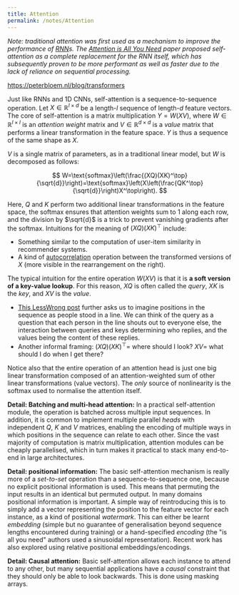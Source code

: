 ```yaml
---
title: Attention
permalink: /notes/Attention
---
```

*Note: traditional attention was first used as a mechanism to improve the performance of [RNN](RNN)s. The [Attention is All You Need](Attention%20is%20All%20You%20Need) paper proposed self-attention as a complete replacement for the RNN itself, which has subsequently proven to be more performant as well as faster due to the lack of reliance on sequential processing.*

https://peterbloem.nl/blog/transformers

Just like RNNs and 1D CNNs, self-attention is a sequence-to-sequence operation. Let $X\in\mathbb{R}^{l\times d}$ be a length-$l$ sequence of length-$d$ feature vectors. The core of self-attention is a matrix multiplication $Y=W(XV)$, where $W\in\mathbb{R}^{l\times l}$ is an *attention weight* matrix and $V\in\mathbb{R}^{d \times d}$ is a *value* matrix that performs a linear transformation in the feature space. $Y$ is thus a sequence of the same shape as $X$.

$V$ is a single matrix of parameters, as in a traditional linear model, but $W$ is decomposed as follows:

$$
W=\text{softmax}\left(\frac{(XQ)(XK)^\top}{\sqrt{d}}\right)=\text{softmax}\left(X\left(\frac{QK^\top}{\sqrt{d}}\right)X^\top\right).
$$

Here, $Q$ and $K$ perform two additional linear transformations in the feature space, the $\text{softmax}$ ensures that attention weights sum to $1$ along each row, and the division by $\sqrt{d}$ is a trick to prevent vanishing gradients after the $\text{softmax}$. Intuitions for the meaning of $(XQ)(XK)^\top$ include:
- Something similar to the computation of user-item similarity in recommender systems.
- A kind of [autocorrelation](https://en.wikipedia.org/wiki/Autocorrelation) operation between the transformed versions of $X$ (more visible in the rearrangement on the right).

The typical intuition for the entire operation $W(XV)$ is that it is **a soft version of a key-value lookup**. For this reason, $XQ$ is often called the *query*, $XK$ is the *key*, and $XV$ is the *value*.
- [This LessWrong post](https://www.lesswrong.com/posts/euam65XjigaCJQkcN/an-analogy-for-understanding-transformers) further asks us to imagine positions in the sequence as people stood in a line. We can think of the query as a question that each person in the line shouts out to everyone else, the interaction between queries and keys determining who replies, and the values being the content of these replies. 
- Another informal framing: $(XQ)(XK)^\top=$ where should I look? $XV=$ what should I do when I get there?

Notice also that the entire operation of an attention head is just one big linear transformation composed of an attention-weighted sum of other linear transformations (value vectors). The *only* source of nonlinearity is the softmax used to normalise the attention itself.

**Detail: Batching and multi-head attention:** In a practical self-attention module, the operation is batched across multiple input sequences. In addition, it is common to implement multiple parallel *heads* with independent $Q$, $K$ and $V$ matrices, enabling the encoding of multiple ways in which positions in the sequence can relate to each other. Since the vast majority of computation is matrix multiplication, attention modules can be cheaply parallelised, which in turn makes it practical to stack many end-to-end in large architectures. 

**Detail: positional information:** The basic self-attention mechanism is really more of a *set-to-set* operation than a sequence-to-sequence one, because no explicit positional information is used. This means that permuting the input results in an identical but permuted output. In many domains positional information is important. A simple way of reintroducing this is to simply add a vector representing the position to the feature vector for each instance, as a kind of positional *watermark*. This can either be learnt *embedding* (simple but no guarantee of generalisation beyond sequence lengths encountered during training) or a hand-specified *encoding* (the "is all you need" authors used a sinusoidal representation). Recent work has also explored using relative positional embeddings/encodings.

**Detail: Causal attention:** Basic self-attention allows each instance to attend to any other, but many sequential applications have a *causal* constraint that they should only be able to look backwards. This is done using masking arrays.
